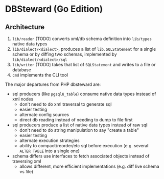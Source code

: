# DBSteward (Go Edition)

## Architecture

1. `lib/reader` (TODO) converts xml/db schema definition into `lib/types` native data types
2. `lib/dialect/<dialect>`, produces a list of `lib.SQLStatement` for a single schema or by diffing two schemas, implemented by `lib/dialect/<dialect>/sql`
3. `lib/writer` (TODO) takes that list of `SQLStatement` and writes to a file or database
4. `cmd` implements the CLI tool

The major departures from PHP dbsteward are:

- sql producers (like `pgsql8_table`) consume native data types instead of xml nodes
  - don't need to do xml traversal to generate sql
  - easier testing
  - alternate config sources
  - direct db reading instead of needing to dump to file first
- sql producers produce a list of native data types instead of raw sql
  - don't need to do string manipulation to say "create a table"
  - easier testing
  - alternate execution strategies
  - ability to compact/reorder/etc sql before execution (e.g. several `ALTER TABLE` into a single one)
- schema differs use interfaces to fetch associated objects instead of traversing xml
  - allows different, more efficient implementations (e.g. diff live schema vs file)